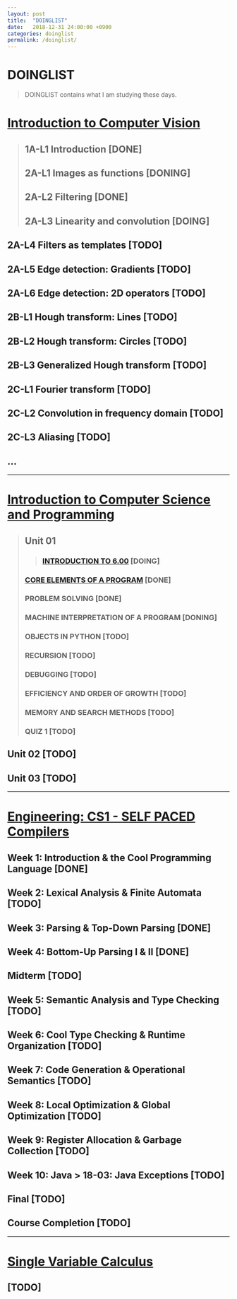 ```yaml
---
layout: post
title:  "DOINGLIST"
date:   2018-12-31 24:00:00 +0900
categories: doinglist
permalink: /doinglist/
---
```


# DOINGLIST

> DOINGLIST contains what I am studying these days.

# [Introduction to Computer Vision](https://www.udacity.com/course/introduction-to-computer-vision--ud810)

>## 1A-L1 Introduction [DONE]
>## 2A-L1 Images as functions [DONING]
>## 2A-L2 Filtering [DONE]
>## 2A-L3 Linearity and convolution [DOING]
## 2A-L4 Filters as templates [TODO]
## 2A-L5 Edge detection: Gradients [TODO]
## 2A-L6 Edge detection: 2D operators [TODO]
## 2B-L1 Hough transform: Lines [TODO]
## 2B-L2 Hough transform: Circles [TODO]
## 2B-L3 Generalized Hough transform [TODO]
## 2C-L1 Fourier transform [TODO]
## 2C-L2 Convolution in frequency domain [TODO]
## 2C-L3 Aliasing [TODO]
## ...

---

# [Introduction to Computer Science and Programming](https://ocw.mit.edu/courses/electrical-engineering-and-computer-science/6-00sc-introduction-to-computer-science-and-programming-spring-2011/)

>## Unit 01
>>### [INTRODUCTION TO 6.00](http://www.trilliwon.com/blog/mit600cs_unit1_01/) [DOING]
>### [CORE ELEMENTS OF A PROGRAM](http://www.trilliwon.com/blog/mit600cs_unit1_02/) [DONE]
>### PROBLEM SOLVING [DONE]
>### MACHINE INTERPRETATION OF A PROGRAM [DONING]
>### OBJECTS IN PYTHON [TODO]
>### RECURSION [TODO]
>### DEBUGGING [TODO]
>### EFFICIENCY AND ORDER OF GROWTH [TODO]
>### MEMORY AND SEARCH METHODS [TODO]
>### QUIZ 1 [TODO]

## Unit 02 [TODO]
## Unit 03 [TODO]

---

# [Engineering: CS1 - SELF PACED Compilers](https://lagunita.stanford.edu/courses/Engineering/Compilers/Fall2014)

## Week 1: Introduction & the Cool Programming Language [DONE]
## Week 2: Lexical Analysis & Finite Automata [TODO]
## Week 3: Parsing & Top-Down Parsing [DONE]
## Week 4: Bottom-Up Parsing I & II [DONE]
## Midterm [TODO]
## Week 5: Semantic Analysis and Type Checking [TODO]
## Week 6: Cool Type Checking & Runtime Organization [TODO]
## Week 7: Code Generation & Operational Semantics [TODO]
## Week 8: Local Optimization & Global Optimization [TODO]
## Week 9: Register Allocation & Garbage Collection [TODO]
## Week 10: Java > 18-03: Java Exceptions [TODO]
## Final [TODO]
## Course Completion [TODO]

---

# [Single Variable Calculus](https://ocw.mit.edu/courses/mathematics/18-01sc-single-variable-calculus-fall-2010/)
## [TODO]
